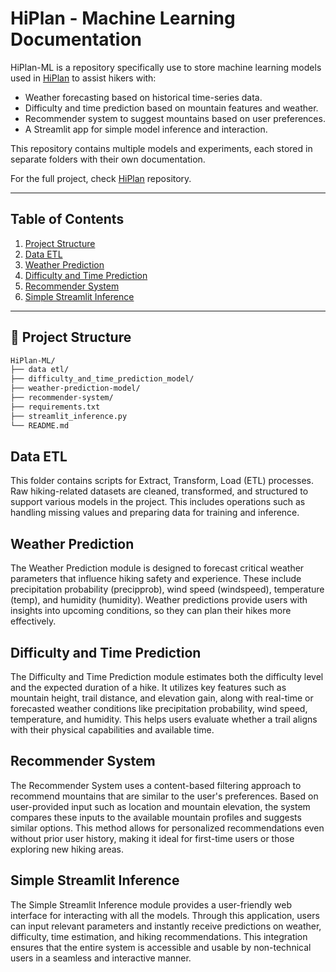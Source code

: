 # HiPlan - Machine Learning Documentation

HiPlan-ML is a repository specifically use to store machine learning models used in [HiPlan](https://github.com/HarHamz/HiPlan) to assist hikers with:
- Weather forecasting based on historical time-series data.
- Difficulty and time prediction based on mountain features and weather.
- Recommender system to suggest mountains based on user preferences.
- A Streamlit app for simple model inference and interaction.

This repository contains multiple models and experiments, each stored in separate folders with their own documentation. 

For the full project, check [HiPlan](https://github.com/HarHamz/HiPlan) repository.

---

## Table of Contents
1.  [Project Structure](#📁-project-structure)
2.  [Data ETL](#data-etl)
3.  [Weather Prediction](#weather-prediction)
4.  [Difficulty and Time Prediction](#difficulty-and-time-prediction)
5.  [Recommender System](#recommender-system)
6.  [Simple Streamlit Inference](#simple-streamlit-inference)
---

## 📁 Project Structure

```bash
HiPlan-ML/
├── data etl/ 
├── difficulty_and_time_prediction_model/     
├── weather-prediction-model/                 
├── recommender-system/
├── requirements.txt                    
├── streamlit_inference.py            
└── README.md                            
```

## Data ETL
This folder contains scripts for Extract, Transform, Load (ETL) processes. Raw hiking-related datasets are cleaned, transformed, and structured to support various models in the project. This includes operations such as handling missing values and preparing data for training and inference.

## Weather Prediction
The Weather Prediction module is designed to forecast critical weather parameters that influence hiking safety and experience. These include precipitation probability (precipprob), wind speed (windspeed), temperature (temp), and humidity (humidity). Weather predictions provide users with insights into upcoming conditions, so they can plan their hikes more effectively.

## Difficulty and Time Prediction
The Difficulty and Time Prediction module estimates both the difficulty level and the expected duration of a hike. It utilizes key features such as mountain height, trail distance, and elevation gain, along with real-time or forecasted weather conditions like precipitation probability, wind speed, temperature, and humidity. This helps users evaluate whether a trail aligns with their physical capabilities and available time.

## Recommender System
The Recommender System uses a content-based filtering approach to recommend mountains that are similar to the user's preferences. Based on user-provided input such as location and mountain elevation, the system compares these inputs to the available mountain profiles and suggests similar options. This method allows for personalized recommendations even without prior user history, making it ideal for first-time users or those exploring new hiking areas.

## Simple Streamlit Inference
The Simple Streamlit Inference module provides a user-friendly web interface for interacting with all the models. Through this application, users can input relevant parameters and instantly receive predictions on weather, difficulty, time estimation, and hiking recommendations. This integration ensures that the entire system is accessible and usable by non-technical users in a seamless and interactive manner.
